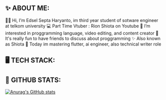 ## ✨ ABOUT ME:

👨‍💻 Hi, I’m Edsel Septa Haryanto, im third year student of sotware engineer at telkom university 
💻 Part Time Vtuber : Rion Shiota on Youtube
👀 I’m interested in proggramming language, video editing, and content creator
👑 It's really fun to have friends to discuss about proggramming
✨ Also known as Shiota
🤹 Today im mastering flutter, ai engineer, also technical writer role

## 🖥️ TECH STACK:

## 🧮 GITHUB STATS:

[![Anurag's GitHub stats](https://github-readme-stats.vercel.app/api?username=EdselSpth)](https://github.com/anuraghazra/github-readme-stats)
